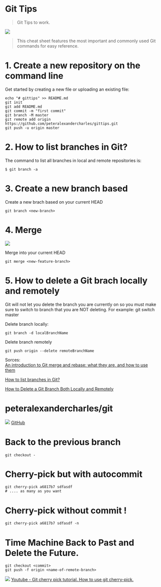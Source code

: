 # Git Tips

> Git Tips to work.

![](https://encrypted-tbn0.gstatic.com/images?q=tbn:ANd9GcT9oB6jmPaiNkrASSSnNGoJPAs4CRLtRFA7pQ&usqp=CAU)


> This cheat sheet features the most important and commonly
used Git commands for easy reference.


# 1. Create a new repository on the command line 

Get started by creating a new file or uploading an existing file:

	echo "# gittips" >> README.md
	git init
	git add README.md
	git commit -m "first commit"
	git branch -M master
	git remote add origin https://github.com/peteralexandercharles/gittips.git
	git push -u origin master
    
    
    
# 2. How to list branches in Git?

The command to list all branches in local and remote repositories is:


	$ git branch -a
    
# 3. Create a new branch based
Create a new brach based on your current HEAD

	git branch <new-branch>
    

# 4. Merge

![](https://miro.medium.com/max/1204/1*cEXnJtDL2tGeoN3KoCJSIw.png)

Merge <branch> into your current HEAD
	
  	git merge <new-feature-branch>
  

# 5. How to delete a Git brach locally and remotely

Git will not let you delete the branch you are currently on so you must make sure to switch to branch that you are NOT deleting. For example: git switch master

Delete branch locally:

	git branch -d localBranchName
    
Delete branch remotely

	git push origin --delete remoteBranchName
  
  
  
Sorces:  
[An introduction to Git merge and rebase: what they are, and how to use them
](https://www.freecodecamp.org/news/an-introduction-to-git-merge-and-rebase-what-they-are-and-how-to-use-them-131b863785f/)
  
[How to list branches in Git?](https://www.jquery-az.com/list-branches-git/)
  
[How to Delete a Git Branch Both Locally and Remotely](https://www.freecodecamp.org/news/how-to-delete-a-git-branch-both-locally-and-remotely/)
  
  
 # peteralexandercharles/git
![](https://encrypted-tbn0.gstatic.com/images?q=tbn:ANd9GcT9oB6jmPaiNkrASSSnNGoJPAs4CRLtRFA7pQ&usqp=CAU)
   [GitHub](https://github.com/peteralexandercharles)
  
  
 # Back to the previous branch
  	git checkout - 
 
 # Cherry-pick but with autocommit
	git cherry-pick a6817b7 sdfasdf
  	# .... as many as you want
  
 # Cherry-pick without commit !
  	git cherry-pick a6817b7 sdfasdf -n
  
# Time Machine Back to Past and Delete the Future.
  	git checkout <commit>
  	git push -f origin <name-of-remote-branch>

  
  ![](https://emojipedia-us.s3.amazonaws.com/content/2020/04/05/yt.png) [Youtube - Git cherry pick tutorial. How to use git cherry-pick.
](  https://www.youtube.com/watch?v=wIY824wWpu4)

